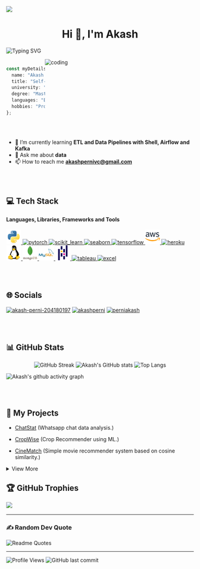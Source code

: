 <img src="https://github.com/Anmol-Baranwal/Cool-GIFs-For-GitHub/assets/74038190/d48893bd-0757-481c-8d7e-ba3e163feae7" />

<h1 align="center">Hi 👋, I'm Akash</h1>

![Typing SVG](https://readme-typing-svg.herokuapp.com?font=Fira+Code&weight=700&pause=1000&color=8B5CF6&vCenter=true&random=false&width=435&lines=Self-Taught+Data+Scientist;Machine+Learning+Enthusiast;Data+Analyst;Software+Engineering+Graduating+Student)

<img align="right" alt="coding" width="400" src="https://camo.githubusercontent.com/a16f98206c5cc417104dec4a81199f79ac7066b80cf01fbfc2cd2fae44843f59/68747470733a2f2f696e646f616e616c79746963612e636f6d2f7374617469632f696d616765732f646174612d736369656e63652d322e676966">

```typescript

const myDetails = {
  name: "Akash Perni",
  title: "Self-Taught Data scientist & ML Enthusiast",
  university: "University of Maryland - College Park",
  degree: "Master's in Software Engineering (2nd year)",
  languages: "English, Telugu, Hindi",
  hobbies: "Programming, Volleyball, Cricket"
};

```
<br><br>
- 🌱 I’m currently learning **ETL and Data Pipelines with Shell, Airflow and Kafka**
- 💬 Ask me about **data**
- 📫 How to reach me **akashpernivc@gmail.com**



<!-- Tech Stack -->
<br><br>
## 💻 Tech Stack

#### Languages, Libraries, Frameworks and Tools

<p align="left"> <a href="https://www.python.org" target="_blank" rel="noreferrer"> <img src="https://raw.githubusercontent.com/devicons/devicon/master/icons/python/python-original.svg" alt="python" width="40" height="40"/> </a> <a href="https://pytorch.org/" target="_blank" rel="noreferrer"> <img src="https://www.vectorlogo.zone/logos/pytorch/pytorch-icon.svg" alt="pytorch" width="40" height="40"/> </a> <a href="https://scikit-learn.org/" target="_blank" rel="noreferrer"> <img src="https://upload.wikimedia.org/wikipedia/commons/0/05/Scikit_learn_logo_small.svg" alt="scikit_learn" width="40" height="40"/> </a> <a href="https://seaborn.pydata.org/" target="_blank" rel="noreferrer"> <img src="https://seaborn.pydata.org/_images/logo-mark-lightbg.svg" alt="seaborn" width="40" height="40"/> </a> <a href="https://www.tensorflow.org" target="_blank" rel="noreferrer"> <img src="https://www.vectorlogo.zone/logos/tensorflow/tensorflow-icon.svg" alt="tensorflow" width="40" height="40"/> </a> <a href="https://aws.amazon.com" target="_blank" rel="noreferrer"> <img src="https://raw.githubusercontent.com/devicons/devicon/master/icons/amazonwebservices/amazonwebservices-original-wordmark.svg" alt="aws" width="40" height="40"/> </a> <a href="https://heroku.com" target="_blank" rel="noreferrer"> <img src="https://www.vectorlogo.zone/logos/heroku/heroku-icon.svg" alt="heroku" width="40" height="40"/> </a> <a href="https://www.linux.org/" target="_blank" rel="noreferrer"> <img src="https://raw.githubusercontent.com/devicons/devicon/master/icons/linux/linux-original.svg" alt="linux" width="40" height="40"/> </a> <a href="https://www.mongodb.com/" target="_blank" rel="noreferrer"> <img src="https://raw.githubusercontent.com/devicons/devicon/master/icons/mongodb/mongodb-original-wordmark.svg" alt="mongodb" width="40" height="40"/> </a> <a href="https://www.mysql.com/" target="_blank" rel="noreferrer"> <img src="https://raw.githubusercontent.com/devicons/devicon/master/icons/mysql/mysql-original-wordmark.svg" alt="mysql" width="40" height="40"/> </a> <a href="https://pandas.pydata.org/" target="_blank" rel="noreferrer"> <img src="https://raw.githubusercontent.com/devicons/devicon/2ae2a900d2f041da66e950e4d48052658d850630/icons/pandas/pandas-original.svg" alt="pandas" width="40" height="40"/> </a> <a href="https://www.tableau.com/es-es" target="_blank" rel="noreferrer"> <img src="https://cdn.filepicker.io/api/file/jZDILlufSOSDOkuJTZ7J" alt="tableau" width="40" height="40"/> </a> <a href="https://www.microsoft.com/es-es/microsoft-365/excel" target="_blank" rel="noreferrer"> <img src="https://upload.wikimedia.org/wikipedia/commons/thumb/3/34/Microsoft_Office_Excel_%282019%E2%80%93present%29.svg/258px-Microsoft_Office_Excel_%282019%E2%80%93present%29.svg.png" alt="excel" width="40" height="40"/> </a> 

</p>

<br><br>
<!-- Socials -->
## 🌐 Socials

<p align="left">
<a href="https://linkedin.com/in/akash-perni-204180197" target="blank"><img align="center" src="https://raw.githubusercontent.com/rahuldkjain/github-profile-readme-generator/master/src/images/icons/Social/linked-in-alt.svg" alt="akash-perni-204180197" height="30" width="40" /></a>
<a href="https://instagram.com/akashperni" target="blank"><img align="center" src="https://raw.githubusercontent.com/rahuldkjain/github-profile-readme-generator/master/src/images/icons/Social/instagram.svg" alt="akashperni" height="30" width="40" /></a>
<a href="https://twitter.com/perniakash" target="blank"><img align="center" src="https://raw.githubusercontent.com/rahuldkjain/github-profile-readme-generator/master/src/images/icons/Social/twitter.svg" alt="perniakash" height="30" width="40" /></a>
</p>

<br><br>
<!-- stats -->
## 📊 GitHub Stats

<div align="center">
  
![GitHub Streak](http://github-readme-streak-stats.herokuapp.com?user=akashperni&theme=chartreuse-dark&hide_border=true&date_format=M%20j%5B%2C%20Y%5D) ![Akash's GitHub stats](https://github-readme-stats.vercel.app/api?username=akashperni&theme=chartreuse-dark&hide_border=true&show_icons=true) ![Top Langs](https://github-readme-stats.vercel.app/api/top-langs/?username=akashperni&layout=compact&hide_border=true&theme=chartreuse-dark)

</div>

<!-- Contribution Graph -->
![Akash's github activity graph](https://github-readme-activity-graph.vercel.app/graph?username=akashperni&theme=github-compact)

<br><br>

<!-- My Projects -->
## 🧩 My Projects

- [ChatStat](https://chatstat-akash.streamlit.app/#6024) (Whatsapp chat data analysis.)

- [CropWise](https://cropwisegit-18.streamlit.app/) (Crop Recommender using ML.)

- [CineMatch](https://cinematch-io.streamlit.app//) (Simple movie recommender system based on cosine similarity.)

<details>
<summary>View More</summary>

- [US software job analysis](https://github.com/akashperni/US-software-jobs-analysis/) (Leveraging ML algorithms to classify job salaries.)
  
- [Covid-19 Vaccine Tracker](https://public.tableau.com/app/profile/akash.perni/viz/Covid-19VaccineTracker_17146888140580/CovidVaccineTracker/) (Dynamic and interactive Tableau visualization project.)
</details>

<!-- GitHub Trophies -->
## 🏆 GitHub Trophies
![](https://github-profile-trophy.vercel.app/?username=akashperni&theme=discord&no-frame=true&no-bg=true&margin-w=4)

<hr/>

<!-- Random Dev Quote -->
### ✍️ Random Dev Quote

![Readme Quotes](https://quotes-github-readme.vercel.app/api?type=horizontal&theme=chartreuse-dark&hide_border=true&show_icons=true)

<hr/>

<!-- Status -->
![Profile Views](https://komarev.com/ghpvc/?username=akashperni)
![GitHub last commit](https://img.shields.io/github/last-commit/akashperni/akashperni)

